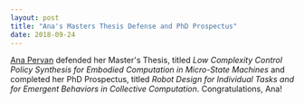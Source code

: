 ```yaml
---
layout: post
title: "Ana's Masters Thesis Defense and PhD Prospectus"
date: 2018-09-24
---
```


[Ana Pervan](https://murpheylab.github.io/people/anapervan) defended her Master's Thesis, titled *Low Complexity Control Policy Synthesis for
Embodied Computation in Micro-State Machines* and completed her PhD Prospectus, titled *Robot Design for Individual Tasks and for
Emergent Behaviors in Collective Computation*. Congratulations, Ana!
